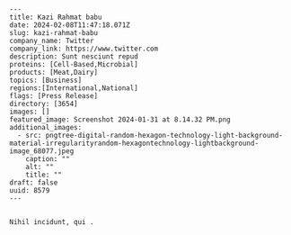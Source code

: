 
    ---
    title: Kazi Rahmat babu
    date: 2024-02-08T11:47:18.071Z
    slug: kazi-rahmat-babu
    company_name: Twitter
    company_link: https://www.twitter.com
    description: Sunt nesciunt repud
    proteins: [Cell-Based,Microbial]
    products: [Meat,Dairy]
    topics: [Business]
    regions:[International,National]
    flags: [Press Release]
    directory: [3654]
    images: []
    featured_image: Screenshot 2024-01-31 at 8.14.32 PM.png
    additional_images:
      - src: pngtree-digital-random-hexagon-technology-light-background-material-irregularityrandom-hexagontechnology-lightbackground-image_68077.jpeg
        caption: ""
        alt: ""
        title: ""
    draft: false
    uuid: 8579
    ---
    

    Nihil incidunt, qui .
    